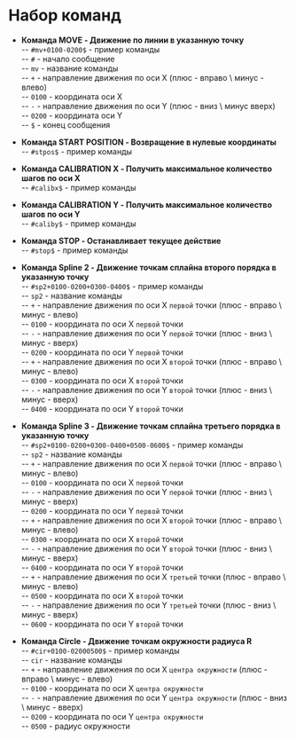 # Набор команд
- **Команда МОVE - Движение по линии в указанную точку**  
-- `#mv+0100-0200$` - пример команды  
-- `#` - начало сообщение  
-- `mv` - название команды  
-- `+` - направление движения по оси X (плюс - вправо \ минус - влево)  
-- `0100` - координата оси Х  
-- `-` - направление движения по оси Y (плюс - вниз \ минус вверх)  
-- `0200` - координата оси Y  
-- `$` - конец сообщения  

- **Команда START POSITION - Возвращение в нулевые координаты**  
-- `#stpos$` - пример команды  

- **Команда CALIBRATION X - Получить максимальное количество шагов по оси X**  
-- `#calibx$` - пример команды  

- **Команда CALIBRATION Y - Получить максимальное количество шагов по оси Y**  
-- `#caliby$` - пример команды  

- **Команда STOP - Останавливает текущее действие**  
-- `#stop$` - пример команды

- **Команда Spline 2 - Движение точкам сплайна второго порядка в указанную точку**  
-- `#sp2+0100-0200+0300-0400$` - пример команды  
-- `sp2` - название команды  
-- `+` - направление движения по оси X `первой` точки (плюс - вправо \ минус - влево)  
-- `0100` - координата по оси Х `первой` точки  
-- `-` - направление движения по оси Y `первой` точки (плюс - вниз \ минус - вверх)  
-- `0200` - координата по оси Y `первой` точки    
-- `+` - направление движения по оси X `второй` точки (плюс - вправо \ минус - влево)  
-- `0300` - координата по оси Х `второй` точки  
-- `-` - направление движения по оси Y `второй` точки (плюс - вниз \ минус - вверх)  
-- `0400` - координата по оси Y `второй` точки  

- **Команда Spline 3 - Движение точкам сплайна третьего порядка в указанную точку**  
-- `#sp2+0100-0200+0300-0400+0500-0600$` - пример команды  
-- `sp2` - название команды  
-- `+` - направление движения по оси X `первой` точки (плюс - вправо \ минус - влево)  
-- `0100` - координата по оси Х `первой` точки  
-- `-` - направление движения по оси Y `первой` точки (плюс - вниз \ минус - вверх)  
-- `0200` - координата по оси Y `первой` точки    
-- `+` - направление движения по оси X `второй` точки (плюс - вправо \ минус - влево)  
-- `0300` - координата по оси Х `второй` точки  
-- `-` - направление движения по оси Y `второй` точки (плюс - вниз \ минус - вверх)  
-- `0400` - координата по оси Y `второй` точки  
-- `+` - направление движения по оси X `третьей` точки (плюс - вправо \ минус - влево)  
-- `0500` - координата по оси Х `второй` точки  
-- `-` - направление движения по оси Y `третьей` точки (плюс - вниз \ минус - вверх)  
-- `0600` - координата по оси Y `второй` точки  

- **Команда Circle - Движение точкам окружности радиуса R**  
-- `#cir+0100-02000500$` - пример команды  
-- `cir` - название команды  
-- `+` - направление движения по оси X `центра окружности` (плюс - вправо \ минус - влево)  
-- `0100` - координата по оси Х `центра окружности`  
-- `-` - направление движения по оси Y `центра окружности` (плюс - вниз \ минус - вверх)  
-- `0200` - координата по оси Y `центра окружности`  
-- `0500` - радиус окружности  
